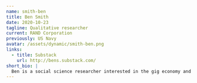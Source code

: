 ```yaml
---
name: smith-ben
title: Ben Smith
date: 2020-10-23
tagline: Qualitative researcher
current: RAND Corporation
previously: US Navy
avatar: /assets/dynamic/smith-ben.png
links:
  - title: Substack
    url: http://bens.substack.com/
short_bio: |
  Ben is a social science researcher interested in the gig economy and the future of work. He enjoys creative writing and is curious about the potential of speculative fiction as a research tool. He grew up reading Tom Clancy and Philip K. Dick novels.
---
```

